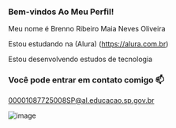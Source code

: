 ### Bem-vindos Ao Meu Perfil!

Meu nome é Brenno Ribeiro Maia Neves Oliveira

Estou estudando na (Alura) (https://alura.com.br)

Estou desenvolvendo estudos de tecnologia


### Você pode entrar em contato comigo 📫

00001087725008SP@al.educacao.sp.gov.br

 ![image](https://github.com/user-attachments/assets/4d9c0b4d-6ef0-4783-b771-98caa9acdc11)
